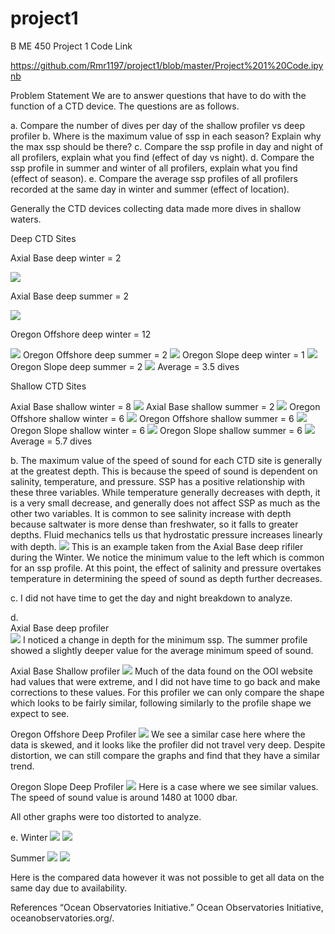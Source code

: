 # project1
B ME 450 Project 1
Code Link

https://github.com/Rmr1197/project1/blob/master/Project%201%20Code.ipynb

Problem Statement
We are to answer questions that have to do with the function of a CTD device. The questions are as follows.

a. Compare the number of dives per day of the shallow profiler vs deep profiler
b. Where is the maximum value of ssp in each season? Explain why the max ssp should be there?
c. Compare the ssp profile in day and night of all profilers, explain what you find (effect of day vs night).
d. Compare the ssp profile in summer and winter of all profilers, explain what you find (effect of season). 
e. Compare the average ssp profiles of all profilers recorded at the same day in winter and summer (effect of location).

Generally the CTD devices collecting data made more dives in shallow waters.

Deep CTD Sites

Axial Base deep winter = 2 

![](https://github.com/Rmr1197/project1/blob/master/images/1.PNG)

Axial Base deep summer = 2

![](https://github.com/Rmr1197/project1/blob/master/images/2.PNG)

Oregon Offshore deep winter = 12

![](https://github.com/Rmr1197/project1/blob/master/images/3.PNG)
Oregon Offshore deep summer = 2
![](https://github.com/Rmr1197/project1/blob/master/images/4.PNG)
Oregon Slope deep winter = 1
![](https://github.com/Rmr1197/project1/blob/master/images/5.PNG)
Oregon Slope deep summer = 2
![](https://github.com/Rmr1197/project1/blob/master/images/6.PNG)
Average = 3.5 dives

Shallow CTD Sites

Axial Base shallow winter = 8
 ![](https://github.com/Rmr1197/project1/blob/master/images/7.PNG)
Axial Base shallow summer = 2
![](https://github.com/Rmr1197/project1/blob/master/images/8.PNG)
Oregon Offshore shallow winter = 6
![](https://github.com/Rmr1197/project1/blob/master/images/9.PNG)
Oregon Offshore shallow summer = 6
![](https://github.com/Rmr1197/project1/blob/master/images/10.PNG)
Oregon Slope shallow winter = 6
![](https://github.com/Rmr1197/project1/blob/master/images/11.PNG)
Oregon Slope shallow summer = 6
![](https://github.com/Rmr1197/project1/blob/master/images/12.PNG)
Average = 5.7 dives
	
b.	The maximum value of the speed of sound for each CTD site is generally at the greatest depth. This is because the speed of sound is dependent on salinity, temperature, and pressure. SSP has a positive relationship with these three variables. While temperature generally decreases with depth, it is a very small decrease, and generally does not affect SSP as much as the other two variables. It is common to see salinity increase with depth because saltwater is more dense than freshwater, so it falls to greater depths. Fluid mechanics tells us that hydrostatic pressure increases linearly with depth.
![](https://github.com/Rmr1197/project1/blob/master/images/13.PNG)
This is an example taken from the Axial Base deep rifiler during the Winter. We notice the minimum value to the left which is common for an ssp profile. At this point, the effect of salinity and pressure overtakes temperature in determining the speed of sound as depth further decreases.

c. 
I did not have time to get the day and night breakdown to analyze.

d. 	
Axial Base deep profiler  
![](https://github.com/Rmr1197/project1/blob/master/images/14.PNG)
I noticed a change in depth for the minimum ssp. The summer profile showed a slightly deeper value for the average minimum speed of sound.

Axial Base Shallow profiler 
![](https://github.com/Rmr1197/project1/blob/master/images/15.PNG)
Much of the data found on the OOI website had values that were extreme, and I did not have time to go back and make corrections to these values. For this profiler we can only compare the shape which looks to be fairly similar, following similarly to the profile shape we expect to see.

Oregon Offshore Deep Profiler
![](https://github.com/Rmr1197/project1/blob/master/images/16.PNG)
We see a similar case here where the data is skewed, and it looks like the profiler did not travel very deep. Despite distortion, we can still compare the graphs and find that they have a similar trend.

Oregon Slope Deep Profiler
![](https://github.com/Rmr1197/project1/blob/master/images/17.PNG)
Here is a case where we see similar values. The speed of sound value is around 1480 at 1000 dbar. 

All other graphs were too distorted to analyze.

e.
Winter
![](https://github.com/Rmr1197/project1/blob/master/images/18.PNG)
![](https://github.com/Rmr1197/project1/blob/master/images/19.PNG)

Summer
![](https://github.com/Rmr1197/project1/blob/master/images/20.PNG)
![](https://github.com/Rmr1197/project1/blob/master/images/21.PNG)

Here is the compared data however it was not possible to get all data on the same day due to availability.

References
“Ocean Observatories Initiative.” Ocean Observatories Initiative, oceanobservatories.org/.


